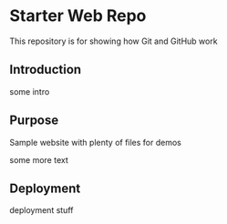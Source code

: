 # Starter Web Repo

This repository is for showing how Git and GitHub work

## Introduction

some intro

## Purpose

Sample website with plenty of files for demos

some more text

## Deployment

deployment stuff